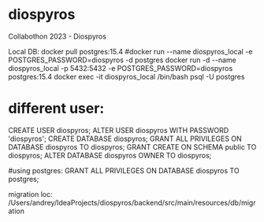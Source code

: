# diospyros
Collabothon 2023 - Diospyros


Local DB:
docker pull postgres:15.4
#docker run --name diospyros_local -e POSTGRES_PASSWORD=diospyros -d postgres
docker run -d --name diospyros_local -p 5432:5432 -e POSTGRES_PASSWORD=diospyros postgres:15.4
docker exec -it diospyros_local /bin/bash
psql -U postgres

# different user:
CREATE USER diospyros;
ALTER USER diospyros WITH PASSWORD 'diospyros';
CREATE DATABASE diospyros;
GRANT ALL PRIVILEGES ON DATABASE diospyros TO diospyros;
GRANT CREATE ON SCHEMA public TO diospyros;
ALTER DATABASE diospyros OWNER TO diospyros;

#using postgres:
GRANT ALL PRIVILEGES ON DATABASE diospyros TO postgres;

migration loc:
/Users/andrey/IdeaProjects/diospyros/backend/src/main/resources/db/migration